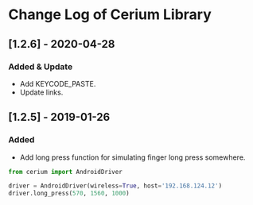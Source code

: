 # Change Log of Cerium Library


## [1.2.6] - 2020-04-28
### Added & Update
- Add KEYCODE_PASTE.
- Update links.


## [1.2.5] - 2019-01-26
### Added
- Add long press function for simulating finger long press somewhere.

```python
from cerium import AndroidDriver

driver = AndroidDriver(wireless=True, host='192.168.124.12')
driver.long_press(570, 1560, 1000)
```
